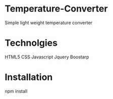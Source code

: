 # Temperature-Converter
Simple light weight temperature converter

# Technolgies
HTML5
CSS
Javascript
Jquery
Boostarp

# Installation
npm install
